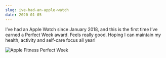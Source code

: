 ```yaml
---
slug: ive-had-an-apple-watch
date: 2020-01-05
---
```


I’ve had an Apple Watch since January 2018, and this is the first time I’ve earned a Perfect Week award. Feels really good. Hoping I can maintain my health, activity and self-care focus all year!

![Apple Fitness Perfect Week](./uploads/2020/f0e9d4713c.jpg)